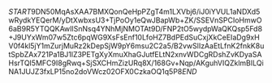 $START$9DN50MqAsXAA7BMXQonQeHpPZgT4m1LXVbj6/iJ0iYVUL1aNDXd5wRydkYEQerM/yDtXwbxsU3+TjPoOy1eQwJBapWb+ZK/SSEVnSPCIoHmwO6aB9R5YTQQKAwIlSnNsq4YNhMjNMOTAt9D/FNP2tO5wydpWaQKQsp5Fd8+J9UYxWm07w5Ztc6pqWG9XsFsEnf10LfoHZ7BdPEdSuCxjXkCeEIaDg9xHV0f4kl5jY1mZurjMuRz2kDepSjW9pY6msu2C2a5/B2vwSlIzAaEtLfnK2fnkK8utSpbZAx721Pa1BJ1lZ3PETgXyXmuXhaGJutfELtN2xnvWDCgRDshZvKDyaSAHsrTQI5MFC9I8gRwq+SjSXCHmZizURq8X/168Gv+Nqp/AKguhVIQZklmBILQiNA1JUJZ3fxLP15no2doVWcz02OFX0CzkaOQ1q5P8$END$